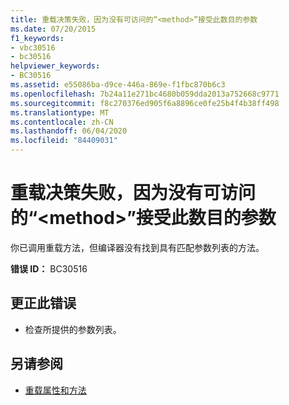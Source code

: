 ```yaml
---
title: 重载决策失败，因为没有可访问的“<method>”接受此数目的参数
ms.date: 07/20/2015
f1_keywords:
- vbc30516
- bc30516
helpviewer_keywords:
- BC30516
ms.assetid: e55086ba-d9ce-446a-869e-f1fbc870b6c3
ms.openlocfilehash: 7b24a11e271bc4680b059dda2013a752668c9771
ms.sourcegitcommit: f8c270376ed905f6a8896ce0fe25b4f4b38ff498
ms.translationtype: MT
ms.contentlocale: zh-CN
ms.lasthandoff: 06/04/2020
ms.locfileid: "84409031"
---
```

# <a name="overload-resolution-failed-because-no-accessible-method-accepts-this-number-of-arguments"></a>重载决策失败，因为没有可访问的“\<method>”接受此数目的参数
你已调用重载方法，但编译器没有找到具有匹配参数列表的方法。  
  
 **错误 ID：** BC30516  
  
## <a name="to-correct-this-error"></a>更正此错误  
  
- 检查所提供的参数列表。  
  
## <a name="see-also"></a>另请参阅

- [重载属性和方法](../programming-guide/language-features/objects-and-classes/overloaded-properties-and-methods.md)
